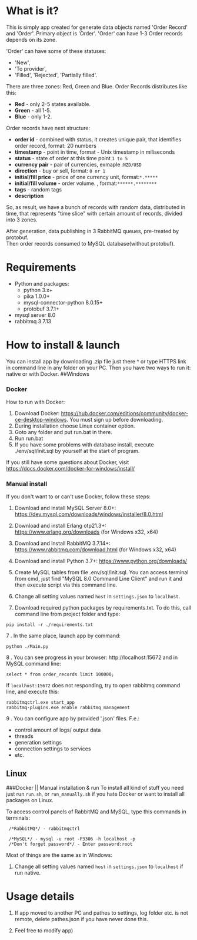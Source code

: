 # What is it?
This is simply app created for generate data objects named 'Order Record' and 'Order'.
Primary object is 'Order'. 'Order' can have 1-3 Order records depends on its zone.
   
'Order' can have some of these statuses:
- 'New', 
- 'To provider', 
- 'Filled', 'Rejected', 'Partially filled'.

There are three zones: Red, Green and Blue. Order Records distributes like this:
- <b>Red</b> - only 2-5 states available.
- <b>Green</b> - all 1-5.
- <b>Blue</b> - only 1-2.

Order records have next structure:
* <b>order id</b> - combined with status, it creates unique pair, that identifies order record, format: 20 numbers  
* <b>timestamp</b> - point in time, format - Unix timestamp in miliseconds 
* <b>status</b> - state of order at this time point `1 to 5`
* <b>currency pair</b> - pair of currencies, exmaple :`NZD/USD`
* <b>direction</b> - buy or sell, format: `0 or 1`
* <b>initial/fill price</b> - price of one currency unit, format:`*.*****`
* <b>initial/fill volume</b> - order volume. , format:`******.********`
* <b>tags</b> - random tags
* <b>description</b>

So, as result, we have a bunch of records with random data, distributed in time, that represents
"time slice" with certain amount of records, divided into 3 zones.

After generation, data publishing in 3 RabbitMQ queues, pre-treated by protobuf.  
Then order records consumed to MySQL database(without protobuf).

# Requirements
* Python and packages:
  - python 3.x+
  - pika 1.0.0+
  - mysql-connector-python 8.0.15+
  - protobuf 3.7.1+
* mysql server 8.0
* rabbitmq 3.7.13


# How to install & launch
You can install app by downloading .zip file just there ^ or type HTTPS link in command line in any folder on your PC.
Then you have two ways to run it: native or with Docker.
##Windows
### Docker
How to run with Docker:
1. Download Docker: https://hub.docker.com/editions/community/docker-ce-desktop-windows.
You must sign up before downloading. 
2. During installation choose Linux container option.
3. Goto any folder and put run.bat in there.
4. Run run.bat
5. If you have some problems with database install, execute ./env/sql/init.sql by yourself at the start of program. 

If you still have some questions about Docker, visit https://docs.docker.com/docker-for-windows/install/
### Manual install 
If you don't want to or can't use Docker, follow these steps:  
1. Download and install MySQL Server 8.0+: https://dev.mysql.com/downloads/windows/installer/8.0.html
2. Download and install Erlang otp21.3+: https://www.erlang.org/downloads (for Windows x32, x64)
3. Download and install RabbitMQ 3.7.14+: https://www.rabbitmq.com/download.html (for Windows x32, x64)
4. Download and install Python 3.7+: https://www.python.org/downloads/

4. Create MySQL tables from file .env/sql/init.sql. You can access terminal from cmd, 
just find "MySQL 8.0 Command Line Client" and run it and then execute script via this command line.

5. Change all setting values named `host` in `settings.json` to `localhost`.

6. Download required python packages by requirements.txt. To do this, call command line 
from project folder and type:
```
pip install -r ./requirements.txt
```
7 . In the same place, launch app by command:
```
python ./Main.py
```
8 . You can see progress in your browser: http://localhost:15672 and in MySQL command line:
```
select * from order_records limit 100000;
``` 
If `localhost:15672` does not responding, try to open rabbitmq command line,
and execute this:
```
rabbitmqctrl.exe start_app
rabbitmq-plugins.exe enable rabbitmq_management
```
9 . You can configure app by provided '.json' files. F.e.:
- control amount of logs/ output data
- threads
- generation settings 
- connection settings to services
- etc.  
## Linux
###Docker || Manual installation & run
To install all kind of stuff you need just run `run.sh`,
or `run_manually.sh` if you hate Docker or want to install all packages on Linux.

To access control panels of RabbitMQ and MySQL, type this commands in terminals:
```
 /*RabbitMQ*/ - rabbitmqctrl
 
 /*MySQL*/ - mysql -u root -P3306 -h localhost -p
 /*Don't forget password*/ - Enter password:root
```

Most of things are the same as in Windows:
1. Change all setting values named `host` in `settings.json` to `localhost` if run native.

# Usage details
1. If app moved to another PC and pathes to settings, log folder etc. is not remote, 
delete pathes.json if you have never done this.

2. Feel free to modify app)